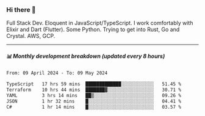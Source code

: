 ### Hi there 👋

Full Stack Dev. Eloquent in JavaScript/TypeScript. I work comfortably with Elixir and Dart (Flutter). Some Python. Trying to get into Rust, Go and Crystal. AWS, GCP.

***

##### 📊 Monthly development breakdown (updated every 8 hours)

<!--START_SECTION:waka-->

```txt
From: 09 April 2024 - To: 09 May 2024

TypeScript   17 hrs 59 mins  █████████████░░░░░░░░░░░░   51.45 %
Terraform    10 hrs 44 mins  ███████▓░░░░░░░░░░░░░░░░░   30.71 %
YAML         3 hrs 14 mins   ██▒░░░░░░░░░░░░░░░░░░░░░░   09.26 %
JSON         1 hr 32 mins    █░░░░░░░░░░░░░░░░░░░░░░░░   04.41 %
C#           1 hr 14 mins    █░░░░░░░░░░░░░░░░░░░░░░░░   03.57 %
```

<!--END_SECTION:waka-->
